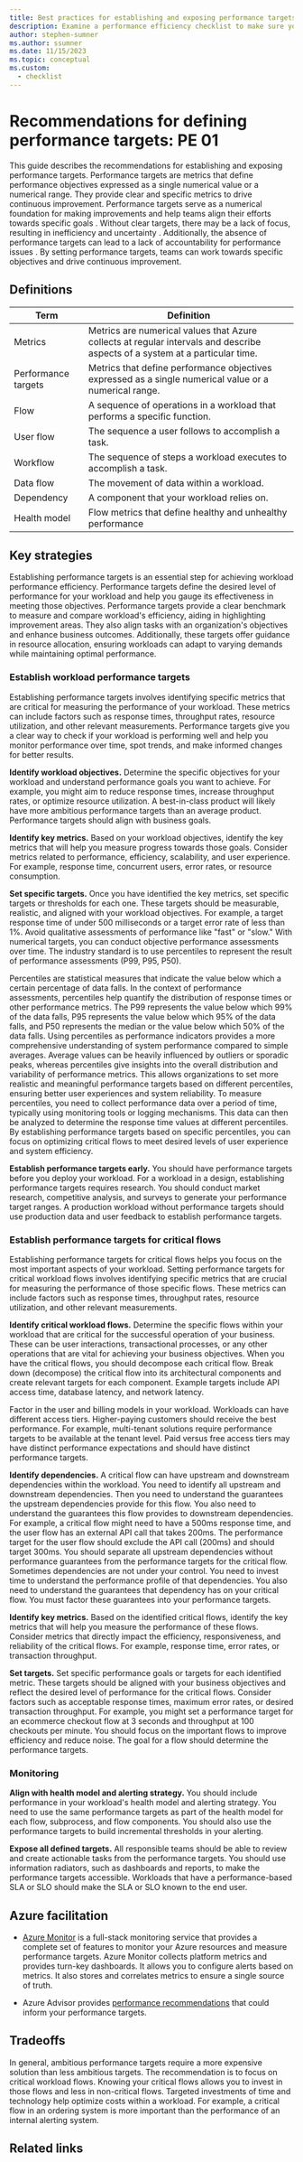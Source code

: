 ```yaml
---
title: Best practices for establishing and exposing performance targets
description: Examine a performance efficiency checklist to make sure your workload can scale. Review application design, data management, and implementation guidance.
author: stephen-sumner
ms.author: ssumner
ms.date: 11/15/2023
ms.topic: conceptual
ms.custom:
  - checklist
---
```


# Recommendations for defining performance targets: PE 01

This guide describes the recommendations for establishing and exposing performance targets. Performance targets are metrics that define performance objectives expressed as a single numerical value or a numerical range. They provide clear and specific metrics to drive continuous improvement. Performance targets serve as a numerical foundation for making improvements and help teams align their efforts towards specific goals . Without clear targets, there may be a lack of focus, resulting in inefficiency and uncertainty . Additionally, the absence of performance targets can lead to a lack of accountability for performance issues . By setting performance targets, teams can work towards specific objectives and drive continuous improvement.

## Definitions

|  Term|                  Definition|
|-|-|
  |Metrics|               Metrics are numerical values that Azure collects at regular intervals and describe aspects of a system at a particular time.
  |Performance targets|   Metrics that define performance objectives expressed as a single numerical value or a numerical range.|
  |Flow|                  A sequence of operations in a workload that performs a specific function.|
  |User flow             |The sequence a user follows to accomplish a task.|
|Workflow          |    The sequence of steps a workload executes to accomplish a task.|
  |Data flow|             The movement of data within a workload.|
|Dependency            |A component that your workload relies on.|
  |Health model         | Flow metrics that define healthy and unhealthy performance|

## Key strategies

Establishing performance targets is an essential step for achieving workload performance efficiency. Performance targets define the desired level of performance for your workload and help you gauge its effectiveness in meeting those objectives. Performance targets provide a clear benchmark to measure and compare workload's efficiency, aiding in highlighting improvement areas. They also align tasks with an organization's objectives and enhance business outcomes. Additionally, these targets offer guidance in resource allocation, ensuring workloads can adapt to varying demands while maintaining optimal performance.

### Establish workload performance targets

Establishing performance targets involves identifying specific metrics that are critical for measuring the performance of your workload. These metrics can include factors such as response times, throughput rates, resource utilization, and other relevant measurements. Performance targets give you a clear way to check if your workload is performing well and help you monitor performance over time, spot trends, and make informed changes for better results.

**Identify workload objectives.** Determine the specific objectives for your workload and understand performance goals you want to achieve. For example, you might aim to reduce response times, increase throughput rates, or optimize resource utilization. A best-in-class product will likely have more ambitious performance targets than an average product. Performance targets should align with business goals.

**Identify key metrics.** Based on your workload objectives, identify the key metrics that will help you measure progress towards those goals. Consider metrics related to performance, efficiency, scalability, and user experience. For example, response time, concurrent users, error rates, or resource consumption.

**Set specific targets.** Once you have identified the key metrics, set specific targets or thresholds for each one. These targets should be measurable, realistic, and aligned with your workload objectives. For example, a target response time of under 500 milliseconds or a target error rate of less than 1%. Avoid qualitative assessments of performance like "fast" or "slow." With numerical targets, you can conduct objective performance assessments over time. The industry standard is to use percentiles to represent the result of performance assessments (P99, P95, P50).

Percentiles are statistical measures that indicate the value below which a certain percentage of data falls. In the context of performance assessments, percentiles help quantify the distribution of response times or other performance metrics. The P99 represents the value below which 99% of the data falls, P95 represents the value below which 95% of the data falls, and P50 represents the median or the value below which 50% of the data falls. Using percentiles as performance indicators provides a more comprehensive understanding of system performance compared to simple averages. Average values can be heavily influenced by outliers or sporadic peaks, whereas percentiles give insights into the overall distribution and variability of performance metrics. This allows organizations to set more realistic and meaningful performance targets based on different percentiles, ensuring better user experiences and system reliability. To measure percentiles, you need to collect performance data over a period of time, typically using monitoring tools or logging mechanisms. This data can then be analyzed to determine the response time values at different percentiles. By establishing performance targets based on specific percentiles, you can focus on optimizing critical flows to meet desired levels of user experience and system efficiency.

**Establish performance targets early.** You should have performance targets before you deploy your workload. For a workload in a design, establishing performance targets requires research. You should conduct market research, competitive analysis, and surveys to generate your performance target ranges. A production workload without performance targets should use production data and user feedback to establish performance targets.

### Establish performance targets for critical flows

Establishing performance targets for critical flows helps you focus on the most important aspects of your workload. Setting performance targets for critical workload flows involves identifying specific metrics that are crucial for measuring the performance of those specific flows. These metrics can include factors such as response times, throughput rates, resource utilization, and other relevant measurements.

**Identify critical workload flows.** Determine the specific flows within your workload that are critical for the successful operation of your business. These can be user interactions, transactional processes, or any other operations that are vital for achieving your business objectives. When you have the critical flows, you should decompose each critical flow. Break down (decompose) the critical flow into its architectural components and create relevant targets for each component. Example targets include API access time, database latency, and network latency.

Factor in the user and billing models in your workload. Workloads can have different access tiers. Higher-paying customers should receive the best performance. For example, multi-tenant solutions require performance targets to be available at the tenant level. Paid versus free access tiers may have distinct performance expectations and should have distinct performance targets.

**Identify dependencies.** A critical flow can have upstream and downstream dependencies within the workload. You need to identify all upstream and downstream dependencies. Then you need to understand the guarantees the upstream dependencies provide for this flow. You also need to understand the guarantees this flow provides to downstream dependencies. For example, a critical flow might need to have a 500ms response time, and the user flow has an external API call that takes 200ms. The performance target for the user flow should exclude the API call (200ms) and should target 300ms. You should separate all upstream dependencies without performance guarantees from the performance targets for the critical flow. Sometimes dependencies are not under your control. You need to invest time to understand the performance profile of that dependencies. You also need to understand the guarantees that dependency has on your critical flow. You must factor these guarantees into your performance targets.

**Identify key metrics.** Based on the identified critical flows, identify the key metrics that will help you measure the performance of these flows. Consider metrics that directly impact the efficiency, responsiveness, and reliability of the critical flows. For example, response time, error rates, or transaction throughput.

**Set targets.** Set specific performance goals or targets for each identified metric. These targets should be aligned with your business objectives and reflect the desired level of performance for the critical flows. Consider factors such as acceptable response times, maximum error rates, or desired transaction throughput. For example, you might set a performance target for an ecommerce checkout flow at 3 seconds and throughput at 100 checkouts per minute. You should focus on the important flows to improve efficiency and reduce noise. The goal for a flow should determine the performance targets.

### Monitoring

**Align with health model and alerting strategy.** You should include performance in your workload's health model and alerting strategy. You need to use the same performance targets as part of the health model for each flow, subprocess, and flow components. You should also use the performance targets to build incremental thresholds in your alerting.

**Expose all defined targets.** All responsible teams should be able to review and create actionable tasks from the performance targets. You should use information radiators, such as dashboards and reports, to make the performance targets accessible. Workloads that have a performance-based SLA or SLO should make the SLA or SLO known to the end user.

## Azure facilitation

- [Azure Monitor](/azure/azure-monitor/overview) is a full-stack monitoring service that provides a complete set of features to monitor your Azure resources and measure performance targets. Azure Monitor collects platform metrics and provides turn-key dashboards. It allows you to configure alerts based on metrics. It also stores and correlates metrics to ensure a single source of truth.

- Azure Advisor provides [performance recommendations](/azure/advisor/advisor-performance-recommendations) that could inform your performance targets.

## Tradeoffs

In general, ambitious performance targets require a more expensive solution than less ambitious targets. The recommendation is to focus on critical workload flows. Knowing your critical flows allows you to invest in those flows and less in non-critical flows. Targeted investments of time and technology help optimize costs within a workload. For example, a critical flow in an ordering system is more important than the performance of an internal alerting system.

## Related links
